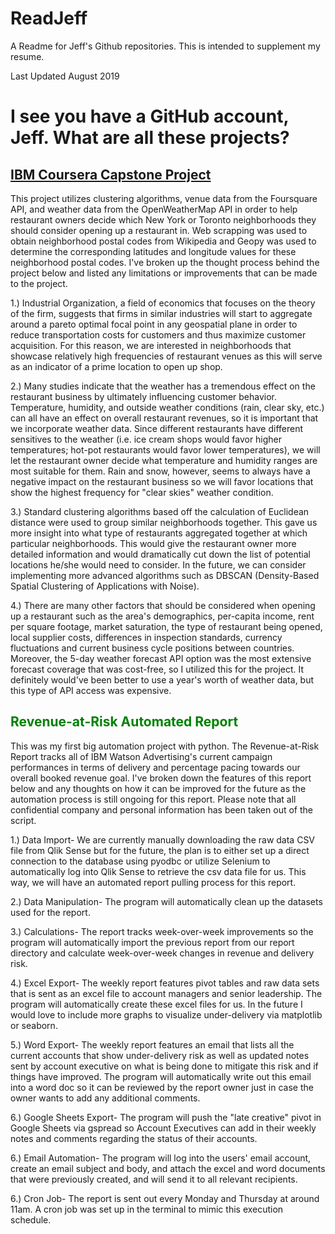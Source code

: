 # ReadJeff



A Readme for Jeff's Github repositories. This is intended to supplement my resume.

Last Updated August 2019

# I see you have a GitHub account, Jeff. What are all these projects?



## [IBM Coursera Capstone Project](https://www.google.com)




This project utilizes clustering algorithms, venue data from the Foursquare API, and weather data from the OpenWeatherMap API in order to help restaurant owners decide which New York or Toronto neighborhoods they should consider opening up a restaurant in. Web scrapping was used to obtain neighborhood postal codes from Wikipedia and Geopy was used to determine the corresponding latitudes and longitude values for these neighborhood postal codes. I've broken up the thought process behind the project below and listed any limitations or improvements that can be made to the project. 

1.) Industrial Organization, a field of economics that focuses on the theory of the firm, suggests that firms in similar industries will start to aggregate around a pareto optimal focal point in any geospatial plane in order to reduce transportation costs for customers and thus maximize customer acquisition. For this reason, we are interested in neighborhoods that showcase relatively high frequencies of restaurant venues as this will serve as an indicator of a prime location to open up shop.

2.) Many studies indicate that the weather has a tremendous effect on the restaurant business by ultimately influencing customer behavior. Temperature, humidity, and outside weather conditions (rain, clear sky, etc.) can all have an effect on overall restaurant revenues, so it is important that we incorporate weather data. Since different restaurants have different sensitives to the weather (i.e. ice cream shops would favor higher temperatures; hot-pot restaurants would favor lower temperatures), we will let the restaurant owner decide what temperature and humidity ranges are most suitable for them. Rain and snow, however, seems to always have a negative impact on the restaurant business so we will favor locations that show the highest frequency for "clear skies" weather condition.

3.) Standard clustering algorithms based off the calculation of Euclidean distance were used to group similar neighborhoods together. This gave us more insight into what type of restaurants aggregated together at which particular neighborhoods. This would give the restaurant owner more detailed information and would dramatically cut down the list of potential locations he/she would need to consider. In the future, we can consider implementing more advanced algorithms such as DBSCAN (Density-Based Spatial Clustering of Applications with Noise).

4.) There are many other factors that should be considered when opening up a restaurant such as the area's demographics, per-capita income, rent per square footage, market saturation, the type of restaurant being opened, local supplier costs, differences in inspection standards, currency fluctuations and current business cycle positions between countries. Moreover, the 5-day weather forecast API option was the most extensive forecast coverage that was cost-free, so I utilized this for the project. It definitely would've been better to use a year's worth of weather data, but this type of API access was expensive.





## <font color= green>Revenue-at-Risk Automated Report</font>


This was my first big automation project with python. The Revenue-at-Risk Report tracks all of IBM Watson Advertising's current campaign performances in terms of delivery and percentage pacing towards our overall booked revenue goal. I've broken down the features of this report below and any thoughts on how it can be improved for the future as the automation process is still ongoing for this report. Please note that all confidential company and personal information has been taken out of the script.

1.) Data Import- We are currently manually downloading the raw data CSV file from Qlik Sense but for the future, the plan is to either set up a direct connection to the database using pyodbc or utilize Selenium to automatically log into Qlik Sense to retrieve the csv data file for us. This way, we will have an automated report pulling process for this report.

2.) Data Manipulation- The program will automatically clean up the datasets used for the report.

3.) Calculations- The report tracks week-over-week improvements so the program will automatically import the previous report from our report directory and calculate week-over-week changes in revenue and delivery risk. 

4.) Excel Export- The weekly report features pivot tables and raw data sets that is sent as an excel file to account managers and senior leadership. The program will automatically create these excel files for us. In the future I would love to include more graphs to visualize under-delivery via matplotlib or seaborn. 

5.) Word Export- The weekly report features an email that lists all the current accounts that show under-delivery risk as well as updated notes sent by account executive on what is being done to mitigate this risk and if things have improved. The program will automatically write out this email into a word doc so it can be reviewed by the report owner just in case the owner wants to add any additional comments.

6.) Google Sheets Export- The program will push the "late creative" pivot in Google Sheets via gspread so Account Executives can add in their weekly notes and comments regarding the status of their accounts.

6.) Email Automation- The program will log into the users' email account, create an email subject and body, and attach the excel and word documents that were previously created, and will send it to all relevant recipients.

6.) Cron Job- The report is sent out every Monday and Thursday at around 11am. A cron job was set up in the terminal to mimic this execution schedule.
